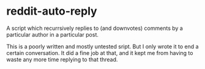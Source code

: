 # reddit-auto-reply
A script which recurrsively replies to (and downvotes) comments by a particular author in a particular post.

This is a poorly written and mostly untested sript.  But I only wrote it to end a certain conversation.  It
did a fine job at that, and it kept me from having to waste any more time replying to that thread. 
